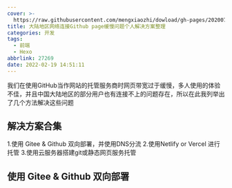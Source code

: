 ```yaml
---
cover: >-
  https://raw.githubusercontent.com/mengxiaozhi/dowload/gh-pages/202007091224368542_640.jpg
title: 大陆地区网络连接Github page缓慢问题个人解决方案整理
categories: 开发
tags:
  - 前端
  - Hexo
abbrlink: 27269
date: 2022-02-19 14:51:11
---
```

我们在使用GitHub当作网站的托管服务商时网页带宽过于缓慢，多人使用的体验不佳，并且中国大陆地区的部分用户也有连接不上的问题存在，所以在此我列举出了几个方法解决这些问题
## 解决方案合集
1.使用 Gitee & Github 双向部署，并使用DNS分流
2.使用Netlify or Vercel 进行托管
3.使用云服务器搭建git或静态网页服务托管
## 使用 Gitee & Github 双向部署
